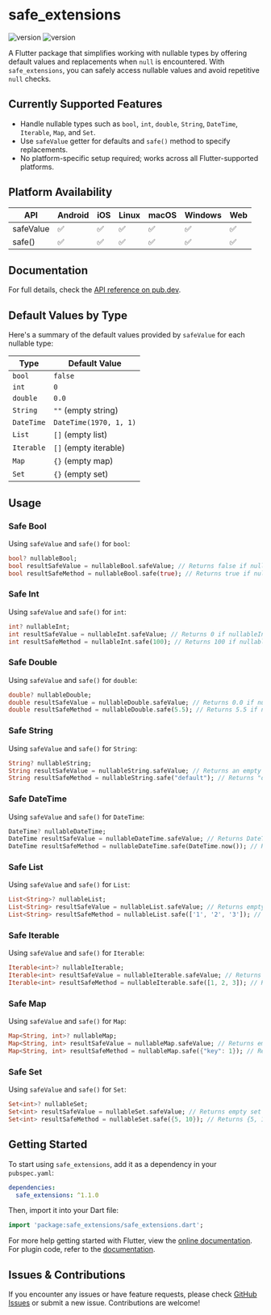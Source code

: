 # safe_extensions
![version](https://img.shields.io/badge/version-1.0.1-blue.svg)  ![version](https://img.shields.io/badge/NullSefety-True-brightgreen)

A Flutter package that simplifies working with nullable types by offering default values and replacements when `null` is encountered. With `safe_extensions`, you can safely access nullable values and avoid repetitive `null` checks.

## Currently Supported Features

- Handle nullable types such as `bool`, `int`, `double`, `String`, `DateTime`, `Iterable`, `Map`, and `Set`.
- Use `safeValue` getter for defaults and `safe()` method to specify replacements.
- No platform-specific setup required; works across all Flutter-supported platforms.

## Platform Availability

| API       | Android | iOS | Linux | macOS | Windows | Web |
|-----------|---------|-----|-------|-------|---------|-----|
| safeValue | ✅       | ✅   | ✅     | ✅     | ✅       | ✅   |
| safe()    | ✅       | ✅   | ✅     | ✅     | ✅       | ✅   |

## Documentation

For full details, check the [API reference on pub.dev](https://pub.dev/documentation/safe_extensions/latest/).

## Default Values by Type

Here's a summary of the default values provided by `safeValue` for each nullable type:

| Type       | Default Value          |
|------------|------------------------|
| `bool`     | `false`                |
| `int`      | `0`                    |
| `double`   | `0.0`                  |
| `String`   | `""` (empty string)    |
| `DateTime` | `DateTime(1970, 1, 1)` |
| `List`     | `[]` (empty list)      |
| `Iterable` | `[]` (empty iterable)  |
| `Map`      | `{}` (empty map)       |
| `Set`      | `{}` (empty set)       |

## Usage

### Safe Bool
Using `safeValue` and `safe()` for `bool`:

```dart
bool? nullableBool;
bool resultSafeValue = nullableBool.safeValue; // Returns false if nullableBool is null
bool resultSafeMethod = nullableBool.safe(true); // Returns true if nullableBool is null
```

### Safe Int
Using `safeValue` and `safe()` for `int`:

```dart
int? nullableInt;
int resultSafeValue = nullableInt.safeValue; // Returns 0 if nullableInt is null
int resultSafeMethod = nullableInt.safe(100); // Returns 100 if nullableInt is null
```

### Safe Double
Using `safeValue` and `safe()` for `double`:

```dart
double? nullableDouble;
double resultSafeValue = nullableDouble.safeValue; // Returns 0.0 if nullableDouble is null
double resultSafeMethod = nullableDouble.safe(5.5); // Returns 5.5 if nullableDouble is null
```

### Safe String
Using `safeValue` and `safe()` for `String`:

```dart
String? nullableString;
String resultSafeValue = nullableString.safeValue; // Returns an empty string if nullableString is null
String resultSafeMethod = nullableString.safe("default"); // Returns "default" if nullableString is null
```

### Safe DateTime
Using `safeValue` and `safe()` for `DateTime`:

```dart
DateTime? nullableDateTime;
DateTime resultSafeValue = nullableDateTime.safeValue; // Returns DateTime(1970, 1, 1) if nullableDateTime is null
DateTime resultSafeMethod = nullableDateTime.safe(DateTime.now()); // Returns current date if nullableDateTime is null
```

### Safe List
Using `safeValue` and `safe()` for `List`:

```dart
List<String>? nullableList;
List<String> resultSafeValue = nullableList.safeValue; // Returns empty list if nullableList is null
List<String> resultSafeMethod = nullableList.safe(['1', '2', '3']); // Returns ['1', '2', '3'] if nullableList is null
```

### Safe Iterable
Using `safeValue` and `safe()` for `Iterable`:

```dart
Iterable<int>? nullableIterable;
Iterable<int> resultSafeValue = nullableIterable.safeValue; // Returns empty iterable if nullableList is null
Iterable<int> resultSafeMethod = nullableIterable.safe([1, 2, 3]); // Returns [1, 2, 3] if nullableList is null
```

### Safe Map
Using `safeValue` and `safe()` for `Map`:

```dart
Map<String, int>? nullableMap;
Map<String, int> resultSafeValue = nullableMap.safeValue; // Returns empty map if nullableMap is null
Map<String, int> resultSafeMethod = nullableMap.safe({"key": 1}); // Returns {"key": 1} if nullableMap is null
```

### Safe Set
Using `safeValue` and `safe()` for `Set`:

```dart
Set<int>? nullableSet;
Set<int> resultSafeValue = nullableSet.safeValue; // Returns empty set if nullableSet is null
Set<int> resultSafeMethod = nullableSet.safe({5, 10}); // Returns {5, 10} if nullableSet is null
```

## Getting Started

To start using `safe_extensions`, add it as a dependency in your `pubspec.yaml`:

```yaml
dependencies:
  safe_extensions: ^1.1.0
```

Then, import it into your Dart file:

```dart
import 'package:safe_extensions/safe_extensions.dart';
```

For more help getting started with Flutter, view the [online documentation](https://flutter.io/). For plugin code, refer to the [documentation](https://flutter.io/platform-plugins/#edit-code).

## Issues & Contributions

If you encounter any issues or have feature requests, please check [GitHub Issues](https://github.com/username/safe_extensions/issues) or submit a new issue. Contributions are welcome!

